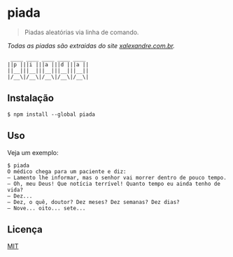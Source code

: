 # piada

> Piadas aleatórias via linha de comando.

*Todas as piadas são extraidas do site [xalexandre.com.br].*

```
 ____ ____ ____ ____ ____ 
||p |||i |||a |||d |||a ||
||__|||__|||__|||__|||__||
|/__\|/__\|/__\|/__\|/__\|
```

## Instalação

```
$ npm install --global piada
```

## Uso

Veja um exemplo:

```
$ piada
O médico chega para um paciente e diz:
— Lamento lhe informar, mas o senhor vai morrer dentro de pouco tempo.
— Oh, meu Deus! Que notícia terrível! Quanto tempo eu ainda tenho de vida?
— Dez...
— Dez, o quê, doutor? Dez meses? Dez semanas? Dez dias?
— Nove... oito... sete...
```

## Licença

[MIT](http://theuves.mit-license.org/)

[xalexandre.com.br]:http://www.xalexandre.com.br/piadasAleiatorias/
